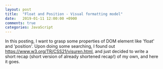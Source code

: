 ```yaml
---
layout: post
title:  "Float and Position - Visual formatting model"
date:   2019-01-11 12:00:00 +0900
comments: true
categories: JavaScript
---
```


In this posting, I want to grasp some properties of DOM element like 'float' and 'position'.
Upon doing some searching, I found out https://www.w3.org/TR/CSS21/visuren.html, and just decided to write a short recap (short version of already shortened recap!) of my own, and here it goes. 



[jekyll-docs]: https://jekyllrb.com/docs/home
[jekyll-gh]:   https://github.com/jekyll/jekyll
[jekyll-talk]: https://talk.jekyllrb.com/
